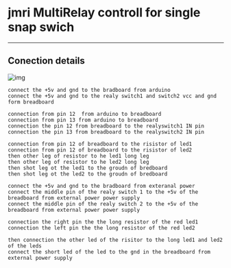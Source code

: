 # jmri MultiRelay controll for single snap swich

----

## Conection details 

![img](https://github.com/adarshkumarsingh83/jmri-cmri/blob/main/APPLICATIONS/cmri-jmri-single-snap-turnout/cmri-jmri-single-snap-turnout.ino)

```
connect the +5v and gnd to the bradboard from arduino 
connect the +5v and gnd to the realy switch1 and switch2 vcc and gnd form breadboard 

connection from pin 12  from arduino to breadboard 
connection from pin 13 from arduino to breadboard 
connection the pin 12 from breadboard to the realyswitch1 IN pin 
connection the pin 13 from breadboard to the realyswitch2 IN pin 

connection from pin 12 of breadboard to the risistor of led1
connection from pin 12 of breadboard to the risistor of led2
then other leg of resistor to he led1 long leg 
then other leg of resistor to he led2 long leg 
then shot leg ot the led1 to the groudn of bredboard 
then shot leg ot the led2 to the groudn of bredboard 

connect the +5v and gnd to the bradboard from exteranal power  
connect the middle pin of the realy switch 1 to the +5v of the breadboard from external power power supply
connect the middle pin of the realy switch 2 to the +5v of the breadboard from external power power supply

connection the right pin the the long resistor of the red led1 
connection the left pin the the long resistor of the red led2

then connection the other led of the risitor to the long led1 and led2 of the leds 
connect the short led of the led to the gnd in the breadboard from external power supply


```
